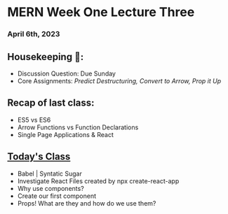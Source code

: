 # MERN Week One Lecture Three
### April 6th, 2023

## Housekeeping 🧹:
- Discussion Question: Due Sunday
- Core Assignments: *Predict Destructuring, Convert to Arrow, Prop it Up*

## Recap of last class:
- ES5 vs ES6
- Arrow Functions vs Function Declarations
- Single Page Applications & React

## <u>Today's Class</u>
- Babel | Syntatic Sugar
- Investigate React Files created by npx create-react-app
- Why use components?
- Create our first component
- Props! What are they and how do we use them?  